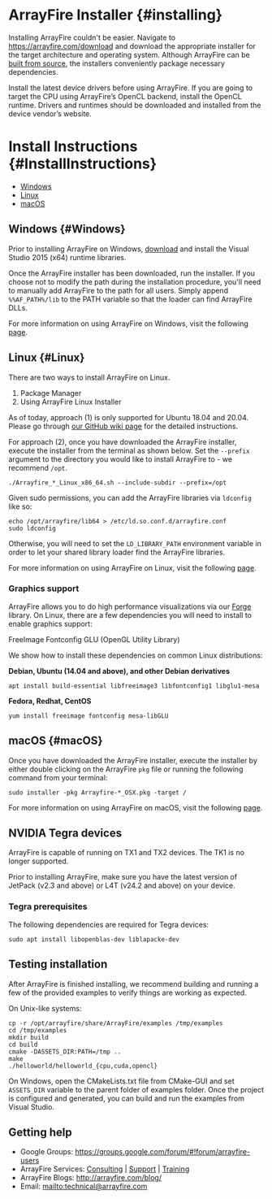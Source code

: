 # ArrayFire Installer {#installing}

Installing ArrayFire couldn't be easier. Navigate to
https://arrayfire.com/download and download the appropriate installer for the
target architecture and operating system. Although ArrayFire can be [built
from source](https://github.com/arrayfire/arrayfire), the installers
conveniently package necessary dependencies.

Install the latest device drivers before using ArrayFire. If you are going to
target the CPU using ArrayFire’s OpenCL backend, install the OpenCL
runtime. Drivers and runtimes should be downloaded and installed from the
device vendor’s website.

# Install Instructions {#InstallInstructions}

* [Windows](#Windows)
* [Linux](#Linux)
* [macOS](#macOS)

## Windows {#Windows}

Prior to installing ArrayFire on Windows,
[download](https://www.microsoft.com/en-in/download/details.aspx?id=48145) and
install the Visual Studio 2015 (x64) runtime libraries.

Once the ArrayFire installer has been downloaded, run the installer. If you
choose not to modify the path during the installation procedure, you'll need
to manually add ArrayFire to the path for all users. Simply append
`%%AF_PATH%/lib` to the PATH variable so that the loader can find ArrayFire
DLLs.

For more information on using ArrayFire on Windows, visit the following
[page](http://arrayfire.org/docs/using_on_windows.htm).

## Linux {#Linux}

There are two ways to install ArrayFire on Linux.
1. Package Manager
2. Using ArrayFire Linux Installer

As of today, approach (1) is only supported for Ubuntu 18.04 and 20.04. Please
go through [our GitHub wiki
page](https://github.com/arrayfire/arrayfire/wiki/Install-ArrayFire-From-Linux-Package-Managers)
for the detailed instructions.

For approach (2), once you have downloaded the ArrayFire installer, execute
the installer from the terminal as shown below. Set the `--prefix` argument to
the directory you would like to install ArrayFire to - we recommend `/opt`.

    ./Arrayfire_*_Linux_x86_64.sh --include-subdir --prefix=/opt

Given sudo permissions, you can add the ArrayFire libraries via `ldconfig` like
so:

    echo /opt/arrayfire/lib64 > /etc/ld.so.conf.d/arrayfire.conf
    sudo ldconfig

Otherwise, you will need to set the `LD_LIBRARY_PATH` environment variable in
order to let your shared library loader find the ArrayFire libraries.

For more information on using ArrayFire on Linux, visit the following
[page](http://arrayfire.org/docs/using_on_linux.htm).

### Graphics support

ArrayFire allows you to do high performance visualizations via our
[Forge](https://github.com/arrayfire/forge) library. On Linux, there are a few
dependencies you will need to install to enable graphics support:

FreeImage
Fontconfig
GLU (OpenGL Utility Library)

We show how to install these dependencies on common Linux distributions:

__Debian, Ubuntu (14.04 and above), and other Debian derivatives__

    apt install build-essential libfreeimage3 libfontconfig1 libglu1-mesa

__Fedora, Redhat, CentOS__

    yum install freeimage fontconfig mesa-libGLU


## macOS {#macOS}

Once you have downloaded the ArrayFire installer, execute the installer by
either double clicking on the ArrayFire `pkg` file or running the following
command from your terminal:

    sudo installer -pkg Arrayfire-*_OSX.pkg -target /

For more information on using ArrayFire on macOS, visit the following
[page](http://arrayfire.org/docs/using_on_osx.htm).

## NVIDIA Tegra devices

ArrayFire is capable of running on TX1 and TX2 devices. The TK1 is no longer
supported.

Prior to installing ArrayFire, make sure you have the latest version of JetPack
(v2.3 and above) or L4T (v24.2 and above) on your device.

### Tegra prerequisites

The following dependencies are required for Tegra devices:

    sudo apt install libopenblas-dev liblapacke-dev

## Testing installation

After ArrayFire is finished installing, we recommend building and running a few
of the provided examples to verify things are working as expected.

On Unix-like systems:

    cp -r /opt/arrayfire/share/ArrayFire/examples /tmp/examples
    cd /tmp/examples
    mkdir build
    cd build
    cmake -DASSETS_DIR:PATH=/tmp ..
    make
    ./helloworld/helloworld_{cpu,cuda,opencl}

On Windows, open the CMakeLists.txt file from CMake-GUI and set `ASSETS_DIR`
variable to the parent folder of examples folder. Once the project is
configured and generated, you can build and run the examples from Visual
Studio.

## <a name="GettingHelp"></a> Getting help

* Google Groups: https://groups.google.com/forum/#!forum/arrayfire-users
* ArrayFire Services:  [Consulting](https://arrayfire.com/consulting/)  |  [Support](https://arrayfire.com/support/)   |  [Training](https://arrayfire.com/training/)
* ArrayFire Blogs: http://arrayfire.com/blog/
* Email: <mailto:technical@arrayfire.com>
